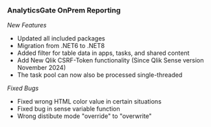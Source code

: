### AnalyticsGate OnPrem Reporting

*New Features*
- Updated all included packages
- Migration from .NET6 to .NET8
- Added filter for table data in apps, tasks, and shared content
- Add New Qlik CSRF-Token functionality (Since Qlik Sense version November 2024)
- The task pool can now also be processed single-threaded

*Fixed Bugs*
- Fixed wrong HTML color value in certain situations
- Fixed bug in sense variable function
- Wrong distibute mode "override" to "overwrite"
